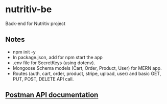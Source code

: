 # nutritiv-be
Back-end for Nutritiv project

## Notes

- npm init -y
- In package.json, add  <!--"start":"nodemon app.js" --> for npm start the app
- .env file for SecretKeys (using dotenv).
- Mongoose Schema models (Cart, Order, Product, User) for MERN app.
- Routes (auth, cart, order, product, stripe, upload, user) and basic GET, PUT, POST, DELETE API call.
 
## [Postman API documentation](https://documenter.getpostman.com/view/15856568/UVkpMv2U#78474388-f20b-460c-9300-705113cadee4)

